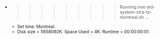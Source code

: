 * >>>>>>>>> Running inst-std-system-xtra-tz-montreal.sh ...
  * Set time: Montreal.
  * Disk size = 5658092K. Space Used = 4K. Runtime = 00:00:00:01.
